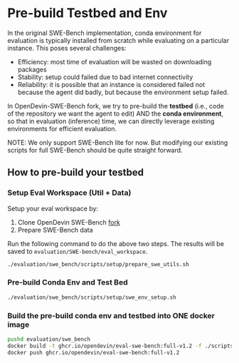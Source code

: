 # Pre-build Testbed and Env

In the original SWE-Bench implementation, conda environment for evaluation is typically installed from scratch while evaluating on a particular instance. This poses several challenges:

- Efficiency: most time of evaluation will be wasted on downloading packages
- Stability: setup could failed due to bad internet connectivity
- Reliability: it is possible that an instance is considered failed not because the agent did badly, but because the environment setup failed.

In OpenDevin-SWE-Bench fork, we try to pre-build the **testbed** (i.e., code of the repository we want the agent to edit) AND the **conda environment**, so that in evaluation (inference) time, we can directly leverage existing environments for efficient evaluation.

NOTE: We only support SWE-Bench lite for now. But modifying our existing scripts for full SWE-Bench should be quite straight forward.

## How to pre-build your testbed

### Setup Eval Workspace (Util + Data)

Setup your eval workspace by:
1. Clone OpenDevin SWE-Bench [fork](https://github.com/OpenDevin/OD-SWE-bench.git)
2. Prepare SWE-Bench data

Run the following command to do the above two steps. The results will be saved to `evaluation/SWE-bench/eval_workspace`.

```bash
./evaluation/swe_bench/scripts/setup/prepare_swe_utils.sh
```

### Pre-build Conda Env and Test Bed

```bash
./evaluation/swe_bench/scripts/setup/swe_env_setup.sh
```

### Build the pre-build conda env and testbed into ONE docker image

```bash
pushd evaluation/swe_bench
docker build -t ghcr.io/opendevin/eval-swe-bench:full-v1.2 -f ./scripts/docker/Dockerfile.full.v1.1 .
docker push ghcr.io/opendevin/eval-swe-bench:full-v1.2
```
